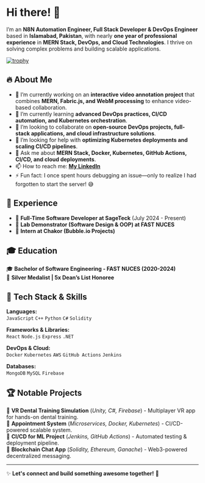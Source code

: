 # Hi there! 👋  

I’m an **N8N Automation Engineer, Full Stack Developer & DevOps Engineer** based in **Islamabad, Pakistan**, with nearly **one year of professional experience** in **MERN Stack, DevOps, and Cloud Technologies**. I thrive on solving complex problems and building scalable applications.

[![trophy](https://github-profile-trophy.vercel.app/?username=samansaeed2306)](https://github.com/ryo-ma/github-profile-trophy)

## 🔥 About Me  
- 🔭 I’m currently working on an **interactive video annotation project** that combines **MERN, Fabric.js, and WebM processing** to enhance video-based collaboration.  
- 🌱 I’m currently learning **advanced DevOps practices, CI/CD automation, and Kubernetes orchestration**.  
- 👯 I’m looking to collaborate on **open-source DevOps projects, full-stack applications, and cloud infrastructure solutions**.  
- 🤔 I’m looking for help with **optimizing Kubernetes deployments and scaling CI/CD pipelines**.  
- 💬 Ask me about **MERN Stack, Docker, Kubernetes, GitHub Actions, CI/CD, and cloud deployments**.  
- 📫 How to reach me: **[My LinkedIn](https://www.linkedin.com/in/saman-saeed-06513b255/)**   
- ⚡ Fun fact: I once spent hours debugging an issue—only to realize I had forgotten to start the server! 😅  

## 🚀 Experience  
- 🔹 **Full-Time Software Developer at SageTeck** (July 2024 - Present)  
- 🔹 **Lab Demonstrator (Software Design & OOP) at FAST NUCES**  
- 🔹 **Intern at Chakor (Bubble.io Projects)**  

## 🎓 Education  
🎓 **Bachelor of Software Engineering - FAST NUCES (2020-2024)**  
🥈 **Silver Medalist | 5x Dean’s List Honoree**  

## 🔧 Tech Stack & Skills  
**Languages:**  
`JavaScript` `C++` `Python` `C#` `Solidity`  

**Frameworks & Libraries:**  
`React` `Node.js` `Express` `.NET`  

**DevOps & Cloud:**  
`Docker` `Kubernetes` `AWS` `GitHub Actions` `Jenkins`  

**Databases:**  
`MongoDB` `MySQL` `Firebase`  

## 🏆 Notable Projects  
📌 **VR Dental Training Simulation** (*Unity, C#, Firebase*) - Multiplayer VR app for hands-on dental training.  
📌 **Appointment System** (*Microservices, Docker, Kubernetes*) - CI/CD-powered scalable system.  
📌 **CI/CD for ML Project** (*Jenkins, GitHub Actions*) - Automated testing & deployment pipeline.  
📌 **Blockchain Chat App** (*Solidity, Ethereum, Ganache*) - Web3-powered decentralized messaging.  

---

✨ **Let's connect and build something awesome together!** 🚀  
